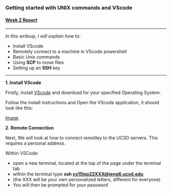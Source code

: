 
### Getting started with UNIX commands and VScode
#### [Week 2 Report](https://docs.google.com/document/d/1ZJsxrCRiXRbgBpAxhTRwIIqs2-xILh4EZEXfhyADS7I/edit)

---------------------------------------------------------

*In this writeup, I will explain how to:*
- Install VScode
- Remotely connect to a machine in VScode powershell
- Basic Unix commands
- Using **SCP** to move files
- Setting up an **SSH** key

------------------------------------------------------------

**1. Install VScode**

Firstly, install [VScode](https://code.visualstudio.com/) and download for your specified Operating System.

Follow the install instructions and Open the VScode application, it should look like this:

[Image]()



**2. Remote Connection**

Next, We will look at how to connect remotley to the UCSD servers. This requires a personal address. 

Within VSCode:
- open a new terminal, located at the top of the page under the terminal tab
- within the terminal type **ssh cs15lsp22XXX@ieng6.ucsd.edu**
- (the XXX will be your own personalized letters, different for everyone)
- You will then be prompted for your password









